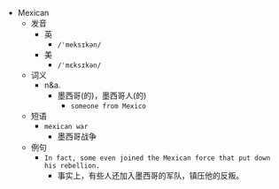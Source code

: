 - Mexican
  - 发音
    - 英
      - `/'meksɪkən/`
    - 美
      - `/'mɛksɪkən/`
  - 词义
    - n&a.
      - 墨西哥(的)，墨西哥人(的)
        - `someone from Mexico`
  - 短语
    - `mexican war`
      - 墨西哥战争 
  - 例句
    - `In fact, some even joined the Mexican force that put down his rebellion.`
      - 事实上，有些人还加入墨西哥的军队，镇压他的反叛。


